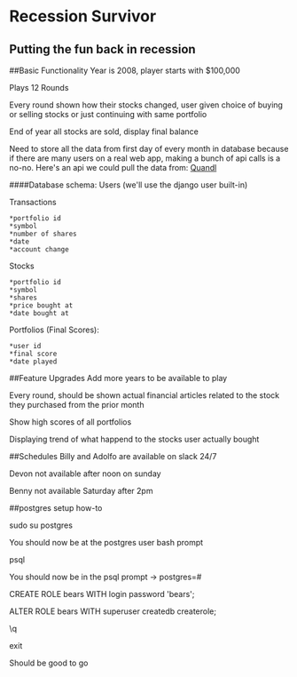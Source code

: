 Recession Survivor
==================
Putting the fun back in recession
---------------------------------

##Basic Functionality
Year is 2008, player starts with $100,000

Plays 12 Rounds

Every round shown how their stocks changed, user given choice of buying or selling stocks or just continuing with same portfolio

End of year all stocks are sold, display final balance

Need to store all the data from first day of every month in database because if there are many users on a real web app, making a bunch of api calls is a no-no.  Here's an api we could pull the data from: [Quandl](https://www.quandl.com/WIKI)

####Database schema:
Users (we'll use the django user built-in)

Transactions

    *portfolio id
    *symbol
    *number of shares
    *date
    *account change

Stocks

    *portfolio id
    *symbol
    *shares
    *price bought at
    *date bought at

Portfolios (Final Scores):

    *user id
    *final score
    *date played

##Feature Upgrades
Add more years to be available to play

Every round, should be shown actual financial articles related to the stock they purchased from the prior month

Show high scores of all portfolios

Displaying trend of what happend to the stocks user actually bought


##Schedules
Billy and Adolfo are available on slack 24/7

Devon not available after noon on sunday

Benny not available Saturday after 2pm


##postgres setup how-to

sudo su postgres

You should now be at the postgres user bash prompt

psql

You should now be in the psql prompt -> postgres=#

CREATE ROLE bears WITH login password 'bears';

ALTER ROLE bears WITH superuser createdb createrole;

\q

exit

Should be good to go